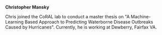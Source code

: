 <b> Christopher Mansky</b>

Chris joined the CoRAL lab to conduct a master thesis on "A Machine-Learning Based Approach to Predicting Waterborne Disease Outbreaks Caused by Hurricanes". Currently, he is working at Dewberry, Fairfax VA.